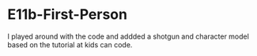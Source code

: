 # E11b-First-Person

I played around with the code and addded a shotgun and character model based on the tutorial at kids can code. 
